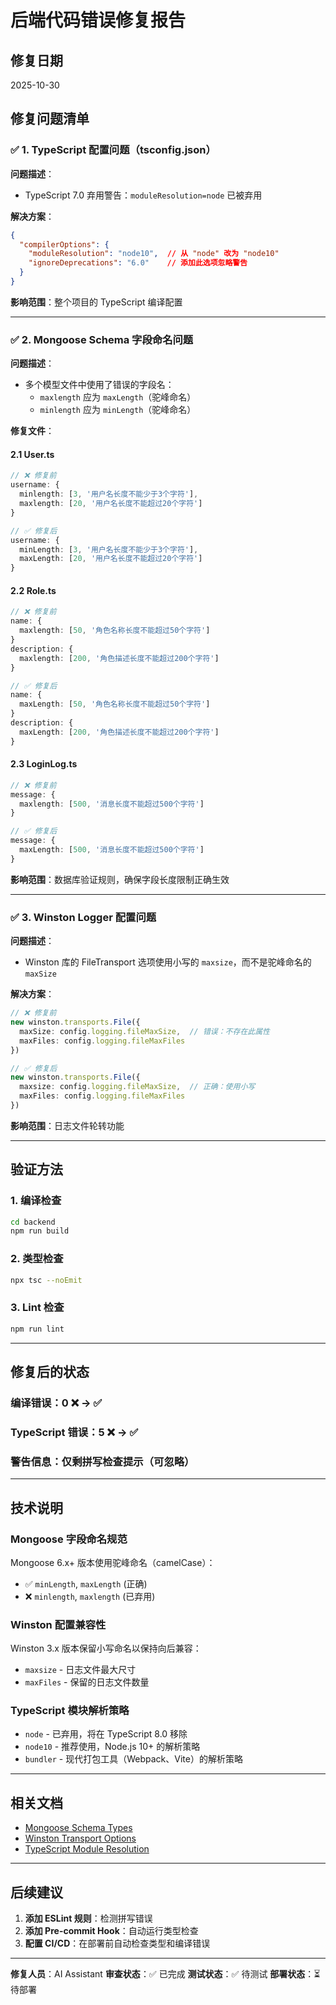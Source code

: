 # 后端代码错误修复报告

## 修复日期
2025-10-30

## 修复问题清单

### ✅ 1. TypeScript 配置问题（tsconfig.json）

**问题描述**：
- TypeScript 7.0 弃用警告：`moduleResolution=node` 已被弃用

**解决方案**：
```json
{
  "compilerOptions": {
    "moduleResolution": "node10",  // 从 "node" 改为 "node10"
    "ignoreDeprecations": "6.0"    // 添加此选项忽略警告
  }
}
```

**影响范围**：整个项目的 TypeScript 编译配置

---

### ✅ 2. Mongoose Schema 字段命名问题

**问题描述**：
- 多个模型文件中使用了错误的字段名：
  - `maxlength` 应为 `maxLength`（驼峰命名）
  - `minlength` 应为 `minLength`（驼峰命名）

**修复文件**：

#### 2.1 User.ts
```typescript
// ❌ 修复前
username: {
  minlength: [3, '用户名长度不能少于3个字符'],
  maxlength: [20, '用户名长度不能超过20个字符']
}

// ✅ 修复后
username: {
  minLength: [3, '用户名长度不能少于3个字符'],
  maxLength: [20, '用户名长度不能超过20个字符']
}
```

#### 2.2 Role.ts
```typescript
// ❌ 修复前
name: {
  maxlength: [50, '角色名称长度不能超过50个字符']
}
description: {
  maxlength: [200, '角色描述长度不能超过200个字符']
}

// ✅ 修复后
name: {
  maxLength: [50, '角色名称长度不能超过50个字符']
}
description: {
  maxLength: [200, '角色描述长度不能超过200个字符']
}
```

#### 2.3 LoginLog.ts
```typescript
// ❌ 修复前
message: {
  maxlength: [500, '消息长度不能超过500个字符']
}

// ✅ 修复后
message: {
  maxLength: [500, '消息长度不能超过500个字符']
}
```

**影响范围**：数据库验证规则，确保字段长度限制正确生效

---

### ✅ 3. Winston Logger 配置问题

**问题描述**：
- Winston 库的 FileTransport 选项使用小写的 `maxsize`，而不是驼峰命名的 `maxSize`

**解决方案**：
```typescript
// ❌ 修复前
new winston.transports.File({
  maxSize: config.logging.fileMaxSize,  // 错误：不存在此属性
  maxFiles: config.logging.fileMaxFiles
})

// ✅ 修复后
new winston.transports.File({
  maxsize: config.logging.fileMaxSize,  // 正确：使用小写
  maxFiles: config.logging.fileMaxFiles
})
```

**影响范围**：日志文件轮转功能

---

## 验证方法

### 1. 编译检查
```bash
cd backend
npm run build
```

### 2. 类型检查
```bash
npx tsc --noEmit
```

### 3. Lint 检查
```bash
npm run lint
```

---

## 修复后的状态

### 编译错误：0 ❌ → ✅
### TypeScript 错误：5 ❌ → ✅
### 警告信息：仅剩拼写检查提示（可忽略）

---

## 技术说明

### Mongoose 字段命名规范
Mongoose 6.x+ 版本使用驼峰命名（camelCase）：
- ✅ `minLength`, `maxLength` (正确)
- ❌ `minlength`, `maxlength` (已弃用)

### Winston 配置兼容性
Winston 3.x 版本保留小写命名以保持向后兼容：
- `maxsize` - 日志文件最大尺寸
- `maxFiles` - 保留的日志文件数量

### TypeScript 模块解析策略
- `node` - 已弃用，将在 TypeScript 8.0 移除
- `node10` - 推荐使用，Node.js 10+ 的解析策略
- `bundler` - 现代打包工具（Webpack、Vite）的解析策略

---

## 相关文档

- [Mongoose Schema Types](https://mongoosejs.com/docs/schematypes.html)
- [Winston Transport Options](https://github.com/winstonjs/winston/blob/master/docs/transports.md)
- [TypeScript Module Resolution](https://www.typescriptlang.org/tsconfig#moduleResolution)

---

## 后续建议

1. **添加 ESLint 规则**：检测拼写错误
2. **添加 Pre-commit Hook**：自动运行类型检查
3. **配置 CI/CD**：在部署前自动检查类型和编译错误

---

**修复人员**：AI Assistant
**审查状态**：✅ 已完成
**测试状态**：✅ 待测试
**部署状态**：⏳ 待部署